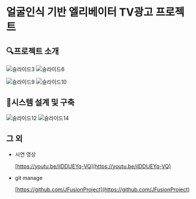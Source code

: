 # 얼굴인식 기반 엘리베이터 TV광고 프로젝트
## 🔍프로젝트 소개

![슬라이드3](https://user-images.githubusercontent.com/76461105/127843865-74f869ff-2e07-467c-b48d-91c6ab797d71.PNG)
![슬라이드6](https://user-images.githubusercontent.com/76461105/127843886-d6e58ab5-369e-4965-a8d4-a34b8db140f3.PNG)

![슬라이드9](https://user-images.githubusercontent.com/76461105/127843950-41c5d816-7f42-40b8-bf15-4bda594186e8.PNG)
![슬라이드10](https://user-images.githubusercontent.com/76461105/127843968-7de2458c-2818-4a94-bf7c-c0b72791bc85.PNG)

## 🧱시스템 설계 및 구축
![슬라이드12](https://user-images.githubusercontent.com/76461105/127844009-2471074d-bffd-42dd-83ce-13e424b1aec4.PNG)
![슬라이드14](https://user-images.githubusercontent.com/76461105/127844080-39a6e946-454a-4488-8725-166fb53e2d3a.PNG)

## 그 외

- 시연 영상

  [https://youtu.be/ilDDUEYq-VQ](https://youtu.be/ilDDUEYq-VQ)

- git manage

  [https://github.com/JFusionProject](https://github.com/JFusionProject)

